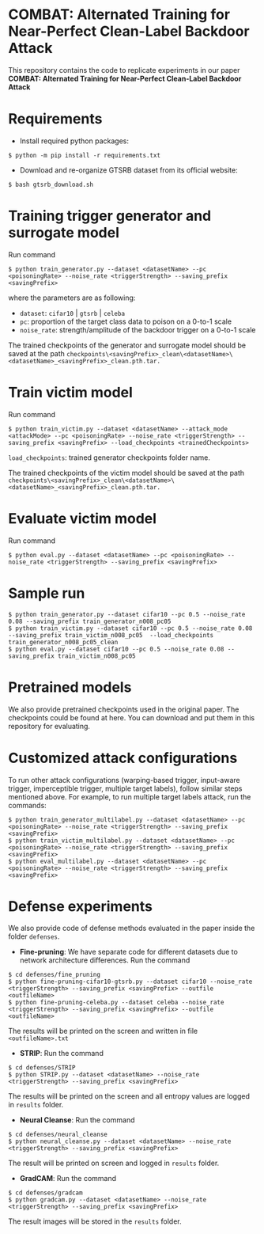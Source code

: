 # COMBAT: Alternated Training for Near-Perfect Clean-Label Backdoor Attack

This repository contains the code to replicate experiments in our paper **COMBAT: Alternated Training for Near-Perfect Clean-Label Backdoor Attack**

# Requirements
- Install required python packages:
```
$ python -m pip install -r requirements.txt
```
- Download and re-organize GTSRB dataset from its official website:
```
$ bash gtsrb_download.sh
```
# Training trigger generator and surrogate model 
Run command
```
$ python train_generator.py --dataset <datasetName> --pc <poisoningRate> --noise_rate <triggerStrength> --saving_prefix <savingPrefix>
``` 

where the parameters are as following:
- `dataset`: `cifar10` | `gtsrb` | `celeba`
- `pc`: proportion of the target class data to poison on a 0-to-1 scale
- `noise_rate`: strength/amplitude of the backdoor trigger on a 0-to-1 scale

The trained checkpoints of the generator and surrogate model should be saved at the path `checkpoints\<savingPrefix>_clean\<datasetName>\<datasetName>_<savingPrefix>_clean.pth.tar.`

# Train victim model
Run command
```
$ python train_victim.py --dataset <datasetName> --attack_mode <attackMode> --pc <poisoningRate> --noise_rate <triggerStrength> --saving_prefix <savingPrefix> --load_checkpoints <trainedCheckpoints>
```
`load_checkpoints`: trained generator checkpoints folder name.

The trained checkpoints of the victim model should be saved at the path `checkpoints\<savingPrefix>_clean\<datasetName>\<datasetName>_<savingPrefix>_clean.pth.tar.`
# Evaluate victim model
Run command
```
$ python eval.py --dataset <datasetName> --pc <poisoningRate> --noise_rate <triggerStrength> --saving_prefix <savingPrefix>
```
# Sample run
```
$ python train_generator.py --dataset cifar10 --pc 0.5 --noise_rate 0.08 --saving_prefix train_generator_n008_pc05
$ python train_victim.py --dataset cifar10 --pc 0.5 --noise_rate 0.08 --saving_prefix train_victim_n008_pc05  --load_checkpoints train_generator_n008_pc05_clean
$ python eval.py --dataset cifar10 --pc 0.5 --noise_rate 0.08 --saving_prefix train_victim_n008_pc05  
```
# Pretrained models
We also provide pretrained checkpoints used in the original paper. The checkpoints could be found at here. You can download and put them in this repository for evaluating.

# Customized attack configurations
To run other attack configurations (warping-based trigger, input-aware trigger, imperceptible trigger, multiple target labels), follow similar steps mentioned above. For example, to run multiple target labels attack, run the commands:
```
$ python train_generator_multilabel.py --dataset <datasetName> --pc <poisoningRate> --noise_rate <triggerStrength> --saving_prefix <savingPrefix>
$ python train_victim_multilabel.py --dataset <datasetName> --pc <poisoningRate> --noise_rate <triggerStrength> --saving_prefix <savingPrefix>
$ python eval_multilabel.py --dataset <datasetName> --pc <poisoningRate> --noise_rate <triggerStrength> --saving_prefix <savingPrefix>
```
# Defense experiments
We also provide code of defense methods evaluated in the paper inside the folder `defenses`.
- **Fine-pruning**: We have separate code for different datasets due to network architecture differences. Run the command
```
$ cd defenses/fine_pruning
$ python fine-pruning-cifar10-gtsrb.py --dataset cifar10 --noise_rate <triggerStrength> --saving_prefix <savingPrefix> --outfile <outfileName>
$ python fine-pruning-celeba.py --dataset celeba --noise_rate <triggerStrength> --saving_prefix <savingPrefix> --outfile <outfileName>
```
The results will be printed on the screen and written in file `<outfileName>.txt`
- **STRIP**: Run the command
```
$ cd defenses/STRIP
$ python STRIP.py --dataset <datasetName> --noise_rate <triggerStrength> --saving_prefix <savingPrefix>
```
The results will be printed on the screen and all entropy values are logged in `results` folder.
- **Neural Cleanse**: Run the command
```
$ cd defenses/neural_cleanse
$ python neural_cleanse.py --dataset <datasetName> --noise_rate <triggerStrength> --saving_prefix <savingPrefix>
```
The result will be printed on screen and logged in `results` folder.
- **GradCAM**: Run the command
```
$ cd defenses/gradcam
$ python gradcam.py --dataset <datasetName> --noise_rate <triggerStrength> --saving_prefix <savingPrefix>
```
The result images will be stored in the `results` folder.
